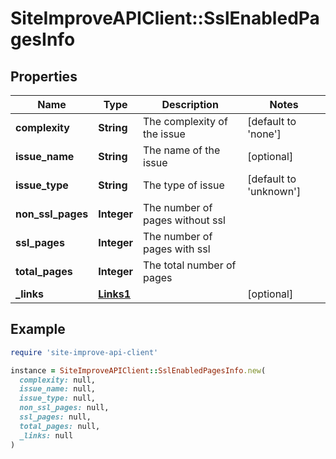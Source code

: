 # SiteImproveAPIClient::SslEnabledPagesInfo

## Properties

| Name | Type | Description | Notes |
| ---- | ---- | ----------- | ----- |
| **complexity** | **String** | The complexity of the issue | [default to &#39;none&#39;] |
| **issue_name** | **String** | The name of the issue | [optional] |
| **issue_type** | **String** | The type of issue | [default to &#39;unknown&#39;] |
| **non_ssl_pages** | **Integer** | The number of pages without ssl |  |
| **ssl_pages** | **Integer** | The number of pages with ssl |  |
| **total_pages** | **Integer** | The total number of pages |  |
| **_links** | [**Links1**](Links1.md) |  | [optional] |

## Example

```ruby
require 'site-improve-api-client'

instance = SiteImproveAPIClient::SslEnabledPagesInfo.new(
  complexity: null,
  issue_name: null,
  issue_type: null,
  non_ssl_pages: null,
  ssl_pages: null,
  total_pages: null,
  _links: null
)
```

